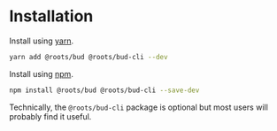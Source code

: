 # Installation

Install using [yarn](https://classic.yarnpkg.com).

```sh
yarn add @roots/bud @roots/bud-cli --dev
```

Install using [npm](https://npmjs.com).

```sh
npm install @roots/bud @roots/bud-cli --save-dev
```

Technically, the `@roots/bud-cli` package is optional but most users will probably find it useful.
